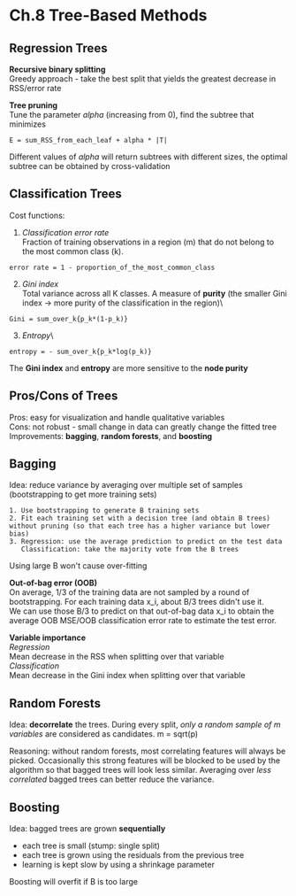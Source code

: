 # Ch.8 Tree-Based Methods

## Regression Trees

**Recursive binary splitting**\
Greedy approach - take the best split that yields the greatest decrease in RSS/error rate

**Tree pruning**\
Tune the parameter *alpha* (increasing from 0), find the subtree that minimizes
```
E = sum_RSS_from_each_leaf + alpha * |T|
```
Different values of *alpha* will return subtrees with different sizes, the optimal subtree can be obtained by cross-validation

## Classification Trees

Cost functions:

1. *Classification error rate*\
  Fraction of training observations in a region (m) that do not belong to the most common class (k).
  ```
  error rate = 1 - proportion_of_the_most_common_class
  ```
  
2. *Gini index*\
  Total variance across all K classes. A measure of **purity** (the smaller Gini index -> more purity of the classification in the region)\
  ```
  Gini = sum_over_k{p_k*(1-p_k)} 
  ```
  
3. *Entropy*\
  ```
  entropy = - sum_over_k{p_k*log(p_k)}
  ```
  
The **Gini index** and **entropy** are more sensitive to the **node purity**

## Pros/Cons of Trees

Pros: easy for visualization and handle qualitative variables\
Cons: not robust - small change in data can greatly change the fitted tree\
Improvements: **bagging**, **random forests**, and **boosting**

## Bagging

Idea: reduce variance by averaging over multiple set of samples (bootstrapping to get more training sets)
```
1. Use bootstrapping to generate B training sets
2. Fit each training set with a decision tree (and obtain B trees) without pruning (so that each tree has a higher variance but lower bias)
3. Regression: use the average prediction to predict on the test data
   Classification: take the majority vote from the B trees
```
Using large B won't cause over-fitting

**Out-of-bag error (OOB)**\
On average, 1/3 of the training data are not sampled by a round of bootstrapping. For each training data x_i, about B/3 trees didn't use it.\
We can use those B/3 to predict on that out-of-bag data x_i to obtain the average OOB MSE/OOB classification error rate to estimate the test error.

**Variable importance**\
*Regression*\
Mean decrease in the RSS when splitting over that variable\
*Classification*\
Mean decrease in the Gini index when splitting over that variable

## Random Forests

Idea: **decorrelate** the trees. During every split, *only a random sample of m variables* are considered as candidates. m = sqrt(p)

Reasoning: without random forests, most correlating features will always be picked. Occasionally this strong features will be blocked 
to be used by the algorithm so that bagged trees will look less similar. Averaging over *less correlated* bagged trees can better reduce
the variance.

## Boosting

Idea: bagged trees are grown **sequentially**

- each tree is small (stump: single split)
- each tree is grown using the residuals from the previous tree
- learning is kept slow by using a shrinkage parameter

Boosting will overfit if B is too large
